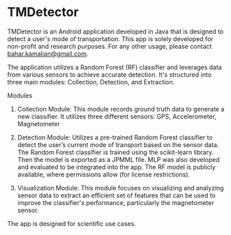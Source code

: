 # TMDetector

TMDetector is an Android application developed in Java that is designed to detect a user's mode of transportation. This app is solely developed for non-profit and research purposes. For any other usage, please contact bahar.kamalian@gmail.com. 

The application utilizes a Random Forest (RF) classifier and leverages data from various sensors to achieve accurate detection. It's structured into three main modules: Collection, Detection, and Extraction.

Modules
1. Collection Module:
This module records ground truth data to generate a new classifier. It utilizes three different sensors: GPS, Accelerometer, Magnetometer

2. Detection Module:
Utilizes a pre-trained Random Forest classifier to detect the user’s current mode of transport based on the sensor data. The Random Forest classifier is trained using the scikit-learn library. Then the model is exported as a JPMML file. MLP was also developed and evaluated to be integrated into the app. The RF model is publicly available, where
permissions allow (for license restrictions).

3. Visualization Module:
This module focuses on visualizing and analyzing sensor data to extract an efficient set of features that can be used to improve the classifier's performance, particularly the magnetometer sensor.

The app is designed for scientific use cases.



